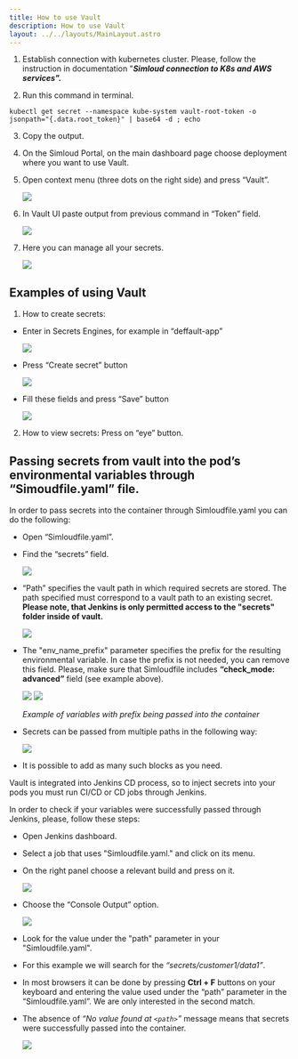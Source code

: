 ```yaml
---
title: How to use Vault
description: How to use Vault
layout: ../../layouts/MainLayout.astro
---
```



1. Establish connection with kubernetes cluster. Please, follow the instruction in documentation "**_Simloud connection to K8s and AWS services"._**

2. Run this command in terminal.
```
kubectl get secret --namespace kube-system vault-root-token -o jsonpath="{.data.root_token}" | base64 -d ; echo
```
3. Copy the output.
4. On the Simloud Portal, on the main dashboard page choose deployment where you want to use Vault.
5. Open context menu (three dots on the right side) and press “Vault”.

   ![](/img/onboarding/how-to-use-vault/1.png)

6. In Vault UI paste output from previous command in “Token” field.

   ![](/img/onboarding/how-to-use-vault/image3.jpg)

7. Here you can manage all your secrets.

   ![](/img/onboarding/how-to-use-vault/image4.jpg)

## Examples of using Vault

1. How to create secrets:

- Enter in Secrets Engines, for example in “deffault-app”

  ![](/img/onboarding/how-to-use-vault/image5.jpg)

- Press “Create secret” button

  ![](/img/onboarding/how-to-use-vault/image6.jpg)

- Fill these fields and press “Save” button

  ![](/img/onboarding/how-to-use-vault/image7.png)

2. How to view secrets: Press on “eye” button.

## Passing secrets from vault into the pod’s environmental variables through “Simoudfile.yaml” file.

In order to pass secrets into the container through Simloudfile.yaml you can do the following:

- Open “Simloudfile.yaml”.

- Find the “secrets” field.

  ![](/img/onboarding/how-to-use-vault/image8.jpg)

- “Path” specifies the vault path in which required secrets are stored. The path specified must correspond to a vault path to an existing secret. **Please note, that Jenkins is only permitted access to the "secrets" folder inside of vault.**

  ![](/img/onboarding/how-to-use-vault/image9.png)

- The "env_name_prefix" parameter specifies the prefix for the resulting environmental variable. In case the prefix is not needed, you can remove this field. Please, make sure that Simloudfile includes **“check_mode: advanced”** field (see example above).

  ![](/img/onboarding/how-to-use-vault/image10.jpg)
  ![](/img/onboarding/how-to-use-vault/image11.png)

  _Example of variables with prefix being passed into the container_

- Secrets can be passed from multiple paths in the following way:

  ![](/img/onboarding/how-to-use-vault/image12.jpg)

- It is possible to add as many such blocks as you need. 

Vault is integrated into Jenkins CD process, so to inject secrets into your pods you must run CI/CD or CD jobs through Jenkins.

In order to check if your variables were successfully passed through Jenkins, please, follow these steps:

- Open Jenkins dashboard.

- Select a job that uses "Simloudfile.yaml." and click on its menu.

- On the right panel choose a relevant build and press on it.

  ![](/img/onboarding/how-to-use-vault/image13.jpg)

- Choose the “Console Output” option.

  ![](/img/onboarding/how-to-use-vault/image14.jpg)

- Look for the value under the "path" parameter in your "Simloudfile.yaml".

- For this example we will search for the _“secrets/customer1/data1”_.

- In most browsers it can be done by pressing **Ctrl + F** buttons on your keyboard and entering the value used under the “path” parameter in the “Simloudfile.yaml”. We are only interested in the second match.

- The absence of _“No value found at `<path>`”_ message means that secrets were successfully passed into the container.

  ![](/img/onboarding/how-to-use-vault/image15.jpg)
